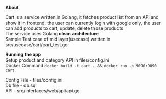 **About**

Cart is a service written in Golang, it fetches product list from an API and show it in frontend, the user can currently login with google only, the user can add products to cart, update, delete those products  
The service uses Golang **clean architecture**  
Sample Test case of mid layer(usecase) written in src/usecase/cart/cart_test.go


   
**Running the app**  
Setup product and category API in files/config.ini  
Docker Command   `docker build -t cart . && docker run -p 9090:9090 cart`  


Config File - files/config.ini  
Db file - db.sql  
API - src/interfaces/web/api/api.go